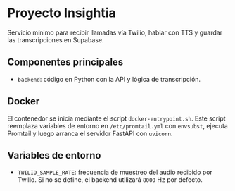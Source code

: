 # Proyecto Insightia

Servicio mínimo para recibir llamadas vía Twilio, hablar con TTS y guardar las transcripciones en Supabase.

## Componentes principales

- `backend`: código en Python con la API y lógica de transcripción.

## Docker

El contenedor se inicia mediante el script `docker-entrypoint.sh`. Este script
reemplaza variables de entorno en `/etc/promtail.yml` con `envsubst`,
ejecuta Promtail y luego arranca el servidor FastAPI con `uvicorn`.

## Variables de entorno

- `TWILIO_SAMPLE_RATE`: frecuencia de muestreo del audio recibido por Twilio.
  Si no se define, el backend utilizará `8000` Hz por defecto.
